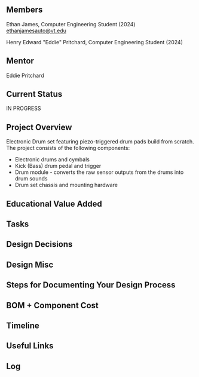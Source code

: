 ## Members
Ethan James, Computer Engineering Student (2024)
ethanjamesauto@vt.edu

Henry Edward "Eddie" Pritchard, Computer Engineering Student (2024)

## Mentor
Eddie Pritchard

## Current Status
IN PROGRESS

## Project Overview

Electronic Drum set featuring piezo-triggered drum pads build from scratch. The project consists of the following components:
* Electronic drums and cymbals
* Kick (Bass) drum pedal and trigger
* Drum module - converts the raw sensor outputs from the drums into drum sounds
* Drum set chassis and mounting hardware

## Educational Value Added


## Tasks

<!-- Your Text Here. You may work with your mentor on this later when they are assigned -->

## Design Decisions

<!-- Your Text Here. You may work with your mentor on this later when they are assigned -->

## Design Misc

<!-- Your Text Here. You may work with your mentor on this later when they are assigned -->

## Steps for Documenting Your Design Process

<!-- Your Text Here. You may work with your mentor on this later when they are assigned -->

## BOM + Component Cost

<!-- Your Text Here. You may work with your mentor on this later when they are assigned -->

## Timeline

<!-- Your Text Here. You may work with your mentor on this later when they are assigned -->

## Useful Links

<!-- Your Text Here. You may work with your mentor on this later when they are assigned -->

## Log

<!-- Your Text Here. You may work with your mentor on this later when they are assigned -->
